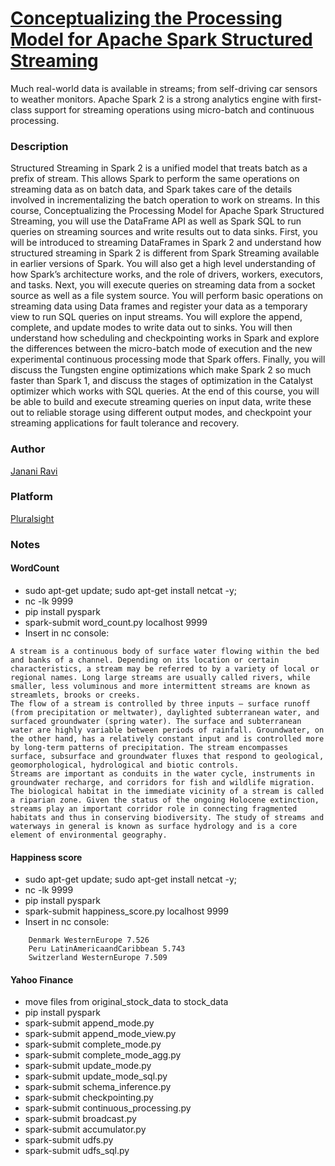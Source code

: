 # [Conceptualizing the Processing Model for Apache Spark Structured Streaming](https://app.pluralsight.com/library/courses/conceptualizing-processing-model-apache-spark-structured-streaming/table-of-contents)
Much real-world data is available in streams; from self-driving car sensors to weather monitors. Apache Spark 2 is a strong analytics engine with first-class support for streaming operations using micro-batch and continuous processing. 

### Description
Structured Streaming in Spark 2 is a unified model that treats batch as a prefix of stream. This allows Spark to perform the same operations on streaming data as on batch data, and Spark takes care of the details involved in incrementalizing the batch operation to work on streams. In this course, Conceptualizing the Processing Model for Apache Spark Structured Streaming, you will use the DataFrame API as well as Spark SQL to run queries on streaming sources and write results out to data sinks. First, you will be introduced to streaming DataFrames in Spark 2 and understand how structured streaming in Spark 2 is different from Spark Streaming available in earlier versions of Spark. You will also get a high level understanding of how Spark’s architecture works, and the role of drivers, workers, executors, and tasks. Next, you will execute queries on streaming data from a socket source as well as a file system source. You will perform basic operations on streaming data using Data frames and register your data as a temporary view to run SQL queries on input streams. You will explore the append, complete, and update modes to write data out to sinks. You will then understand how scheduling and checkpointing works in Spark and explore the differences between the micro-batch mode of execution and the new experimental continuous processing mode that Spark offers. Finally, you will discuss the Tungsten engine optimizations which make Spark 2 so much faster than Spark 1, and discuss the stages of optimization in the Catalyst optimizer which works with SQL queries. At the end of this course, you will be able to build and execute streaming queries on input data, write these out to reliable storage using different output modes, and checkpoint your streaming applications for fault tolerance and recovery.

### Author
[Janani Ravi](https://app.pluralsight.com/profile/author/janani-ravi)

### Platform
[Pluralsight](pluralsight.com/)

### Notes
#### WordCount
- sudo apt-get update; sudo apt-get install netcat -y;
- nc -lk 9999
- pip install pyspark
- spark-submit word_count.py localhost 9999
- Insert in nc console:
```
A stream is a continuous body of surface water flowing within the bed and banks of a channel. Depending on its location or certain characteristics, a stream may be referred to by a variety of local or regional names. Long large streams are usually called rivers, while smaller, less voluminous and more intermittent streams are known as streamlets, brooks or creeks.
The flow of a stream is controlled by three inputs – surface runoff (from precipitation or meltwater), daylighted subterranean water, and surfaced groundwater (spring water). The surface and subterranean water are highly variable between periods of rainfall. Groundwater, on the other hand, has a relatively constant input and is controlled more by long-term patterns of precipitation. The stream encompasses surface, subsurface and groundwater fluxes that respond to geological, geomorphological, hydrological and biotic controls.
Streams are important as conduits in the water cycle, instruments in groundwater recharge, and corridors for fish and wildlife migration. The biological habitat in the immediate vicinity of a stream is called a riparian zone. Given the status of the ongoing Holocene extinction, streams play an important corridor role in connecting fragmented habitats and thus in conserving biodiversity. The study of streams and waterways in general is known as surface hydrology and is a core element of environmental geography.
```

#### Happiness score
- sudo apt-get update; sudo apt-get install netcat -y;
- nc -lk 9999
- pip install pyspark
- spark-submit happiness_score.py localhost 9999
- Insert in nc console:
```
    Denmark WesternEurope 7.526
    Peru LatinAmericaandCaribbean 5.743
    Switzerland WesternEurope 7.509
```

#### Yahoo Finance
- move files from original_stock_data to stock_data
- pip install pyspark
- spark-submit append_mode.py
- spark-submit append_mode_view.py
- spark-submit complete_mode.py
- spark-submit complete_mode_agg.py
- spark-submit update_mode.py
- spark-submit update_mode_sql.py
- spark-submit schema_inference.py
- spark-submit checkpointing.py
- spark-submit continuous_processing.py
- spark-submit broadcast.py
- spark-submit accumulator.py
- spark-submit udfs.py
- spark-submit udfs_sql.py
